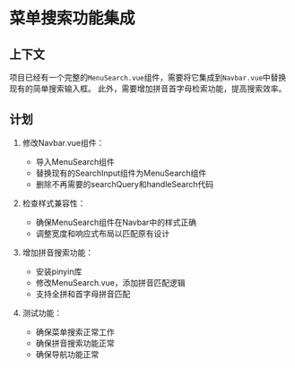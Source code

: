 # 菜单搜索功能集成

## 上下文
项目已经有一个完整的`MenuSearch.vue`组件，需要将它集成到`Navbar.vue`中替换现有的简单搜索输入框。
此外，需要增加拼音首字母检索功能，提高搜索效率。

## 计划
1. 修改Navbar.vue组件：
   - 导入MenuSearch组件
   - 替换现有的SearchInput组件为MenuSearch组件
   - 删除不再需要的searchQuery和handleSearch代码

2. 检查样式兼容性：
   - 确保MenuSearch组件在Navbar中的样式正确
   - 调整宽度和响应式布局以匹配原有设计

3. 增加拼音搜索功能：
   - 安装pinyin库
   - 修改MenuSearch.vue，添加拼音匹配逻辑
   - 支持全拼和首字母拼音匹配

4. 测试功能：
   - 确保菜单搜索正常工作
   - 确保拼音搜索功能正常
   - 确保导航功能正常 